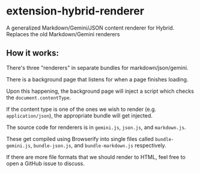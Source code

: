 # extension-hybrid-renderer

A generalized Markdown/Gemini/JSON content renderer for Hybrid. Replaces the old Markdown/Gemini renderers

## How it works:

There's three "renderers" in separate bundles for markdown/json/gemini.

There is a background page that listens for when a page finishes loading.

Upon this happening, the background page will inject a script which checks the `document.contentType`.

If the content type is one of the ones we wish to render (e.g. `application/json`), the appropriate bundle will get injected.

The source code for renderers is in `gemini.js`, `json.js`, and `markdown.js`.

These get compiled using Browserify into single files called `bundle-gemini.js`, `bundle-json.js`, and `bundle-markdown.js` respectively.

If there are more file formats that we should render to HTML, feel free to open a GitHub issue to discuss.
